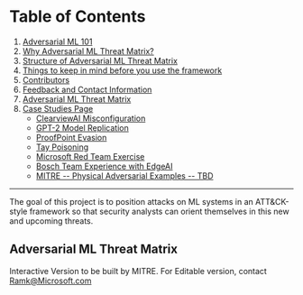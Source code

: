 

# Table of Contents
1. [Adversarial ML 101](/pages/adversarial-ml-101.md)
2. [Why Adversarial ML Threat Matrix?](/pages/why-adversarial-ml-threat-matrix.md)
3. [Structure of Adversarial ML Threat Matrix](/pages/structure-of-adversarial-ml-threat-matrix.md)
4. [Things to keep in mind before you use the framework](/pages/things-to-keep-in-mind-before-you-use-the-framework.md)
5. [Contributors](/pages/contributors.md)
6. [Feedback and Contact Information](/pages/feedback.md)
7. [Adversarial ML Threat Matrix](/pages/adversarial-ml-threat-matrix.md)
8. [Case Studies Page](/pages/case-studies-page.md)
    - [ClearviewAI Misconfiguration](/pages/case-studies.md#clearviewai-misconfiguration)
    - [GPT-2 Model Replication](/pages/case-studies.md#gpt-2-model-replication)
    - [ProofPoint Evasion](/pages/case-studies.md#proofpoint-evasion)
    - [Tay Poisoning](/pages/case-studies.md#tay-poisoning)
    - [Microsoft Red Team Exercise](/pages/case-studies.md#microsoft-red-team-exercise)
    - [Bosch Team Experience with EdgeAI ](/pages/case-studies.md#bosch-team-experience-with-edgeai)
    - [MITRE -- Physical Adversarial Examples -- TBD](/pages/case-studies.md#mitre-physical-adversarial-examples-tbd)
---- 

The goal of this project is to position attacks on ML systems in an ATT&CK-style framework so that security analysts can orient themselves
in this new and upcoming threats.

## Adversarial ML Threat Matrix 
Interactive Version to be built by MITRE. For Editable version, contact <Ramk@Microsoft.com>

